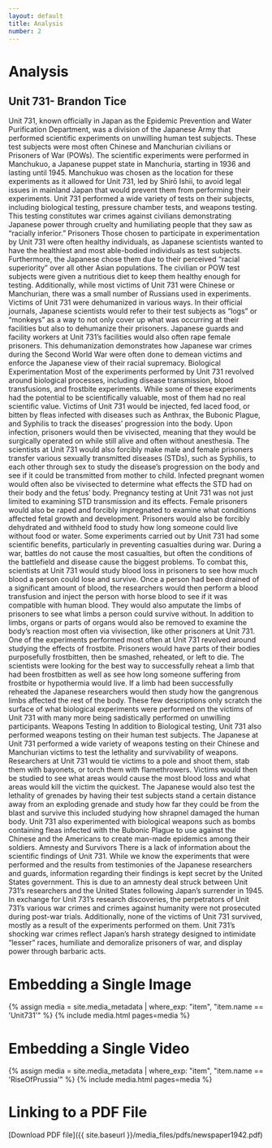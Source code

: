 ```yaml
---
layout: default
title: Analysis
number: 2
---
```


# Analysis
## Unit 731- Brandon Tice

Unit 731, known officially in Japan as the Epidemic Prevention and Water Purification Department, was a division of the Japanese Army that performed scientific experiments on unwilling human test subjects. These test subjects were most often Chinese and Manchurian civilians or Prisoners of War (POWs). The scientific experiments were performed in Manchukuo, a Japanese puppet state in Manchuria, starting in 1936 and lasting until 1945. Manchukuo was chosen as the location for these experiments as it allowed for Unit 731, led by Shirō Ishii, to avoid legal issues in mainland Japan that would prevent them from performing their experiments. Unit 731 performed a wide variety of tests on their subjects, including biological testing, pressure chamber tests, and weapons testing. This testing constitutes war crimes against civilians demonstrating Japanese power through cruelty and humiliating people that they saw as “racially inferior.”
 Prisoners
	Those chosen to participate in experimentation by Unit 731 were often healthy individuals, as Japanese scientists wanted to have the healthiest and most able-bodied individuals as test subjects. Furthermore, the Japanese chose them due to their perceived “racial superiority” over all other Asian populations. The civilian or POW test subjects were given a nutritious diet to keep them healthy enough for testing. Additionally, while most victims of Unit 731 were Chinese or Manchurian, there was a small number of Russians used in experiments.
	Victims of Unit 731 were dehumanized in various ways. In their official journals, Japanese scientists would refer to their test subjects as “logs”  or “monkeys” as a way to not only cover up what was occurring at their facilities but also to dehumanize their prisoners. Japanese guards and facility workers at Unit 731’s facilities would also often rape female prisoners. This dehumanization demonstrates how Japanese war crimes during the Second World War were often done to demean victims and enforce the Japanese view of their racial supremacy. 
Biological Experimentation
	Most of the experiments performed by Unit 731 revolved around biological processes, including disease transmission, blood transfusions, and frostbite experiments. While some of these experiments had the potential to be scientifically valuable, most of them had no real scientific value. Victims of Unit 731 would be injected, fed laced food, or bitten by fleas infected with diseases such as Anthrax, the Bubonic Plague, and Syphilis to track the diseases’ progression into the body. Upon infection, prisoners would then be vivisected, meaning that they would be surgically operated on while still alive and often without anesthesia. The scientists at Unit 731 would also forcibly make male and female prisoners transfer various sexually transmitted diseases (STDs), such as Syphilis, to each other through sex to study the disease’s progression on the body and see if it could be transmitted from mother to child. Infected pregnant women would often also be vivisected to determine what effects the STD had on their body and the fetus’ body. Pregnancy testing at Unit 731 was not just limited to examining STD transmission and its effects. Female prisoners would also be raped and forcibly impregnated to examine what conditions affected fetal growth and development. Prisoners would also be forcibly dehydrated and withheld food to study how long someone could live without food or water. 
	Some experiments carried out by Unit 731 had some scientific benefits, particularly in preventing casualties during war. During a war, battles do not cause the most casualties, but often the conditions of the battlefield and disease cause the biggest problems. To combat this, scientists at Unit 731 would study blood loss in prisoners to see how much blood a person could lose and survive. Once a person had been drained of a significant amount of blood, the researchers would then perform a blood transfusion and inject the person with horse blood to see if it was compatible with human blood. They would also amputate the limbs of prisoners to see what limbs a person could survive without. In addition to limbs, organs or parts of organs would also be removed to examine the body’s reaction most often via vivisection, like other prisoners at Unit 731. One of the experiments performed most often at Unit 731 revolved around studying the effects of frostbite. Prisoners would have parts of their bodies purposefully frostbitten, then be smashed, reheated, or left to die. The scientists were looking for the best way to successfully reheat a limb that had been frostbitten as well as see how long someone suffering from frostbite or hypothermia would live. If a limb had been successfully reheated the Japanese researchers would then study how the gangrenous limbs affected the rest of the body. These few descriptions only scratch the surface of what biological experiments were performed on the victims of Unit 731 with many more being sadistically performed on unwilling participants.
Weapons Testing
	In addition to Biological testing, Unit 731 also performed weapons testing on their human test subjects. The Japanese at Unit 731 performed a wide variety of weapons testing on their Chinese and Manchurian victims to test the lethality and survivability of weapons. Researchers at Unit 731 would tie victims to a pole and shoot them, stab them with bayonets, or torch them with flamethrowers. Victims would then be studied to see what areas would cause the most blood loss and what areas would kill the victim the quickest. The Japanese would also test the lethality of grenades by having their test subjects stand a certain distance away from an exploding grenade and study how far they could be from the blast and survive this included studying how shrapnel damaged the human body. Unit 731 also experimented with biological weapons such as bombs containing fleas infected with the Bubonic Plague to use against the Chinese and the Americans to create man-made epidemics among their soldiers.
Amnesty and Survivors
	There is a lack of information about the scientific findings of Unit 731. While we know the experiments that were performed and the results from testimonies of the Japanese researchers and guards, information regarding their findings is kept secret by the United States government. This is due to an amnesty deal struck between Unit 731’s researchers and the United States following Japan’s surrender in 1945. In exchange for Unit 731’s research discoveries, the perpetrators of Unit 731’s various war crimes and crimes against humanity were not prosecuted during post-war trials. Additionally, none of the victims of Unit 731 survived, mostly as a result of the experiments performed on them. Unit 731’s shocking war crimes reflect Japan’s harsh strategy designed to intimidate “lesser” races, humiliate and demoralize prisoners of war, and display power through barbaric acts.


# Embedding a Single Image

{% assign media = site.media_metadata | where_exp: "item", "item.name == 'Unit731'" %}
{% include media.html pages=media %}

# Embedding a Single Video
{% assign media = site.media_metadata | where_exp: "item", "item.name == 'RiseOfPrussia'" %}
{% include media.html pages=media %}

# Linking to a PDF File

[Download PDF file]({{ site.baseurl }}/media_files/pdfs/newspaper1942.pdf)
